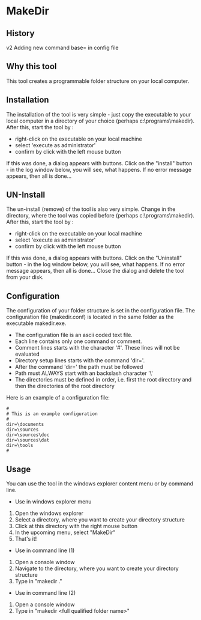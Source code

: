 # MakeDir

## History
v2 Adding new command base= in config file

## Why this tool
This tool creates a programmable folder structure on your local computer.

## Installation
The installation of the tool is very simple - just copy the executable to your local computer
in a directory of your choice (perhaps c:\programs\makedir).
After this, start the tool by :
* right-click on the executable on your local machine
* select 'execute as administrator'
* confirm by click with the left mouse button

If this was done, a dialog appears with buttons.
Click on the "install" button - in the log window below, you will see, what happens.
If no error message appears, then all is done...

## UN-Install
The un-install (remove) of the tool is also very simple.
Change in the directory, where the tool was copied before (perhaps c:\programs\makedir).
After this, start the tool by :
* right-click on the executable on your local machine
* select 'execute as administrator'
* confirm by click with the left mouse button

If this was done, a dialog appears with buttons.
Click on the "Uninstall" button - in the log window below, you will see, what happens.
If no error message appears, then all is done...
Close the dialog and delete the tool from your disk.

## Configuration
The configuration of your folder structure is set in the configuration file.
The configuration file (makedir.conf) is located in the same folder as the
executable makedir.exe.

* The configuration file is an ascii coded text file.
* Each line contains only one command or comment.
* Comment lines starts with the character '#'. These lines will not be evaluated
* Directory setup lines starts with the command 'dir='.
* After the command 'dir=' the path must be followed
* Path must ALWAYS start with an backslash character '\\'
* The directories must be defined in order, i.e. first the root directory and then the directories of the root directory

Here is an example of a configuration file:
```
#
# This is an example configuration
# 
dir=\documents
dir=\sources
dir=\sources\doc
dir=\sources\dat
dir=\tools
#
```

## Usage
You can use the tool in the windows explorer content menu or by command line.

* Use in windows explorer menu
 1. Open the windows explorer
 2. Select a directory, where you want to create your directory structure
 3. Click at this directory with the right mouse button
 4. In the upcoming menu, select "MakeDir"
 5. That's it!

* Use in command line (1)
 1. Open a console window
 2. Navigate to the directory, where you want to create your directory structure
 3. Type in "makedir ."
 
* Use in command line (2)
 1. Open a console window
 2. Type in "makedir &lt;full qualified folder name&gt;"
